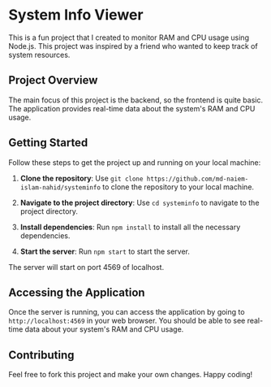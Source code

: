 # System Info Viewer

This is a fun project that I created to monitor RAM and CPU usage using Node.js. This project was inspired by a friend who wanted to keep track of system resources. 

## Project Overview

The main focus of this project is the backend, so the frontend is quite basic. The application provides real-time data about the system's RAM and CPU usage.

## Getting Started

Follow these steps to get the project up and running on your local machine:

1. **Clone the repository**: Use `git clone https://github.com/md-naiem-islam-nahid/systeminfo` to clone the repository to your local machine.

2. **Navigate to the project directory**: Use `cd systeminfo` to navigate to the project directory.

3. **Install dependencies**: Run `npm install` to install all the necessary dependencies.

4. **Start the server**: Run `npm start` to start the server.

The server will start on port 4569 of localhost.

## Accessing the Application

Once the server is running, you can access the application by going to `http://localhost:4569` in your web browser. You should be able to see real-time data about your system's RAM and CPU usage.

## Contributing

Feel free to fork this project and make your own changes. Happy coding!
